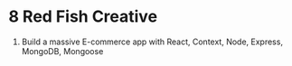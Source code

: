 # 8 Red Fish Creative 
1. Build a massive E-commerce app with React, Context, Node, Express, MongoDB, Mongoose
